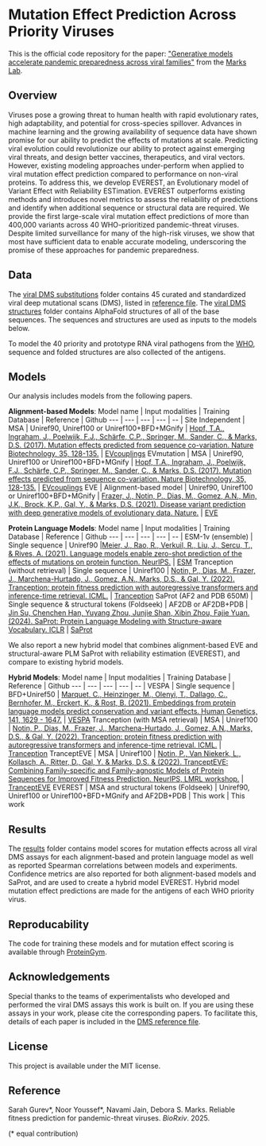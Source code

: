 # Mutation Effect Prediction Across Priority Viruses

This is the official code repository for the paper: ["Generative models accelerate pandemic preparedness across viral families"](https://openreview.net/pdf?id=DvC6VL7TJK) from the [Marks Lab](https://www.deboramarkslab.com/).

## Overview
Viruses pose a growing threat to human health with rapid evolutionary rates, high adaptability, and potential for cross-species spillover. Advances in machine learning and the growing availability of sequence data have shown promise for our ability to predict the effects of mutations at scale. Predicting viral evolution could revolutionize our ability to protect against emerging viral threats, and design better vaccines, therapeutics, and viral vectors. However, existing modeling approaches under-perform when applied to viral mutation effect prediction compared to performance on non-viral proteins. To address this, we develop EVEREST, an Evolutionary model of Variant Effect with Reliability ESTimation. EVEREST outperforms existing methods and introduces novel metrics to assess the reliability of predictions and identify when additional sequence or structural data are required. We provide the first large-scale viral mutation effect predictions of more than 400,000 variants across 40 WHO-prioritized pandemic-threat viruses. Despite limited surveillance for many of the high-risk viruses, we show that most have sufficient data to enable accurate modeling, underscoring the promise of these approaches for pandemic preparedness. 

## Data
The [viral DMS substitutions](https://github.com/debbiemarkslab/priority-viruses/tree/main/data/viral_dms_substitutions) folder contains 45 curated and standardized viral deep mutational scans (DMS), listed in [reference file](https://github.com/debbiemarkslab/priority-viruses/blob/main/data/reference_files/viral_dms_reference.csv). The [viral DMS structures](https://github.com/debbiemarkslab/priority-viruses/tree/main/data/viral_dms_structures) folder contains AlphaFold structures of all of the base sequences. The sequences and structures are used as inputs to the models below.

To model the 40 priority and prototype RNA viral pathogens from the [WHO](https://cdn.who.int/media/docs/default-source/consultation-rdb/prioritization-pathogens-v6final.pdf?sfvrsn=c98effa7_7&download=true), sequence and folded structures are also collected of the antigens. 

## Models
Our analysis includes models from the following papers.

**Alignment-based Models**:
Model name | Input modalities | Training Database | Reference | Github
--- | --- | --- | --- | -- |
Site Independent | MSA | Uniref90, Uniref100 or Uniref100+BFD+MGnify | [Hopf, T.A., Ingraham, J., Poelwijk, F.J., Schärfe, C.P., Springer, M., Sander, C., & Marks, D.S. (2017). Mutation effects predicted from sequence co-variation. Nature Biotechnology, 35, 128-135.](https://www.nature.com/articles/nbt.3769) | [EVcouplings](https://github.com/debbiemarkslab/EVcouplings)
EVmutation | MSA | Uniref90, Uniref100 or Uniref100+BFD+MGnify | [Hopf, T.A., Ingraham, J., Poelwijk, F.J., Schärfe, C.P., Springer, M., Sander, C., & Marks, D.S. (2017). Mutation effects predicted from sequence co-variation. Nature Biotechnology, 35, 128-135.](https://www.nature.com/articles/nbt.3769) | [EVcouplings](https://github.com/debbiemarkslab/EVcouplings)
EVE | Alignment-based model | Uniref90, Uniref100 or Uniref100+BFD+MGnify | [Frazer, J., Notin, P., Dias, M., Gomez, A.N., Min, J.K., Brock, K.P., Gal, Y., & Marks, D.S. (2021). Disease variant prediction with deep generative models of evolutionary data. Nature.](https://www.nature.com/articles/s41586-021-04043-8) | [EVE](https://github.com/OATML-Markslab/EVE)

**Protein Language Models**:
Model name | Input modalities | Training Database | Reference | Github
--- | --- | --- | --- | -- |
ESM-1v (ensemble) | Single sequence | Uniref90 |[Meier, J., Rao, R., Verkuil, R., Liu, J., Sercu, T., & Rives, A. (2021). Language models enable zero-shot prediction of the effects of mutations on protein function. NeurIPS.](https://proceedings.neurips.cc/paper/2021/hash/f51338d736f95dd42427296047067694-Abstract.html) | [ESM](https://github.com/facebookresearch/esm)
Tranception (without retrieval) | Single sequence | Uniref100 | [Notin, P., Dias, M., Frazer, J., Marchena-Hurtado, J., Gomez, A.N., Marks, D.S., & Gal, Y. (2022). Tranception: protein fitness prediction with autoregressive transformers and inference-time retrieval. ICML.](https://proceedings.mlr.press/v162/notin22a.html) | [Tranception](https://github.com/OATML-Markslab/Tranception)
SaProt (AF2 and PDB 650M) | Single sequence & structural tokens (Foldseek) | AF2DB or AF2DB+PDB | [Jin Su, Chenchen Han, Yuyang Zhou, Junjie Shan, Xibin Zhou, Fajie Yuan. (2024). SaProt: Protein Language Modeling with Structure-aware Vocabulary. ICLR](https://www.biorxiv.org/content/10.1101/2023.10.01.560349v5) | [SaProt](https://github.com/westlake-repl/SaProt)

We also report a new hybrid model that combines alignment-based EVE and structural-aware PLM SaProt with reliability estimation (EVEREST), and compare to existing hybrid models.

**Hybrid Models**:
Model name | Input modalities | Training Database | Reference | Github
--- | --- | --- | --- | -- |
VESPA | Single sequence | BFD+Uniref50 | [Marquet, C., Heinzinger, M., Olenyi, T., Dallago, C., Bernhofer, M., Erckert, K., & Rost, B. (2021). Embeddings from protein language models predict conservation and variant effects. Human Genetics, 141, 1629 - 1647.](https://link.springer.com/article/10.1007/s00439-021-02411-y) | [VESPA](https://github.com/Rostlab/VESPA)
Tranception (with MSA retrieval) | MSA | Uniref100 | [Notin, P., Dias, M., Frazer, J., Marchena-Hurtado, J., Gomez, A.N., Marks, D.S., & Gal, Y. (2022). Tranception: protein fitness prediction with autoregressive transformers and inference-time retrieval. ICML.](https://proceedings.mlr.press/v162/notin22a.html) | [Tranception](https://github.com/OATML-Markslab/Tranception)
TranceptEVE | MSA | Uniref100 | [Notin, P., Van Niekerk, L., Kollasch, A., Ritter, D., Gal, Y. & Marks, D.S. &  (2022). TranceptEVE: Combining Family-specific and Family-agnostic Models of Protein Sequences for Improved Fitness Prediction. NeurIPS, LMRL workshop.](https://www.biorxiv.org/content/10.1101/2022.12.07.519495v1?rss=1) | [TranceptEVE](https://github.com/OATML-Markslab/ProteinGym/blob/main/notebooks/TranceptEVE_example.ipynb)
EVEREST | MSA and structural tokens (Foldseek) | Uniref90, Uniref100 or Uniref100+BFD+MGnify and AF2DB+PDB | This work | This work


## Results
The [results](https://github.com/debbiemarkslab/priority-viruses/blob/main/results/) folder contains model scores for mutation effects across all viral DMS assays for each alignment-based and protein language model as well as reported Spearman correlations between models and experiments. Confidence metrics are also reported for both alignment-based models and SaProt, and are used to create a hybrid model EVEREST. Hybrid model mutation effect predictions are made for the antigens of each WHO priority virus.

## Reproducability
The code for training these models and for mutation effect scoring is available through [ProteinGym](https://github.com/OATML-Markslab/ProteinGym).

## Acknowledgements

Special thanks to the teams of experimentalists who developed and performed the viral DMS assays this work is built on. If you are using these assays in your work, please cite the corresponding papers. To facilitate this, details of each paper is included in the [DMS reference file](https://github.com/debbiemarkslab/priority-viruses/blob/main/data/reference_files/viral_dms_reference.csv).

## License
This project is available under the MIT license. 

## Reference
Sarah Gurev*, Noor Youssef*, Navami Jain, Debora S. Marks. Reliable fitness prediction for pandemic-threat viruses. _BioRxiv_. 2025.

(* equal contribution)
